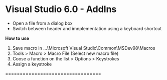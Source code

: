 Visual Studio 6.0 - AddIns
=================================

* Open a file from a dialog box
* Switch between header and imnplementation using a keyboard shortcut

<b>How to use</b><br>

1)  Save macro in ...\Microsoft Visual Studio\Common\MSDev98\Macros<br>
2)  Tools > Macro > Macro File (Select new macro file)<br>
3)  Coose a function on the list > Options > Keystrokes<br>
4)  Assign a keystroke<br>

=================================
